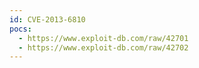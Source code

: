 ```yaml
---
id: CVE-2013-6810
pocs:
  - https://www.exploit-db.com/raw/42701
  - https://www.exploit-db.com/raw/42702
---
```

